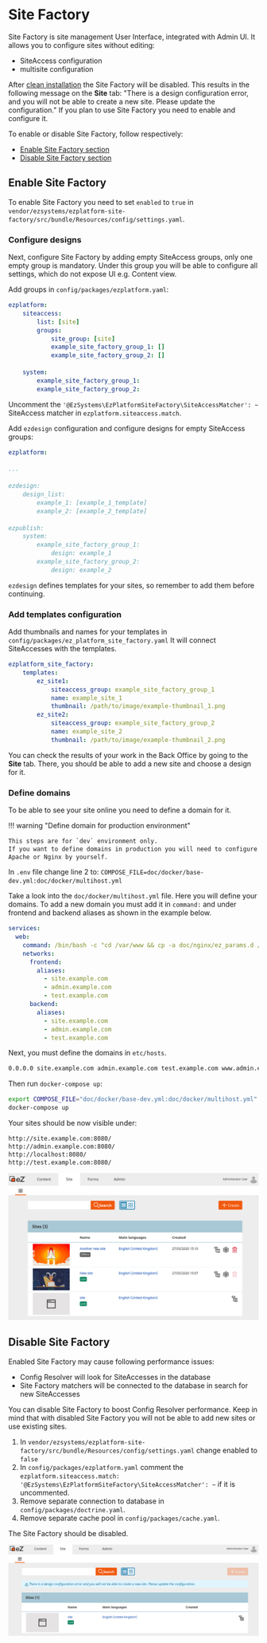 # Site Factory

Site Factory is site management User Interface, integrated with Admin UI.
 It allows you to configure sites without editing:

- SiteAccess configuration
- multisite configuration

After [clean installation](../getting_started/install_ez_enterprise.md) the Site Factory will be disabled.
This results in the following message on the **Site** tab:
"There is a design configuration error, and you will not be able to create a new site. Please update the configuration."
If you plan to use Site Factory you need to enable and configure it.

To enable or disable Site Factory, follow respectively:

- [Enable Site Factory section](#enable-site-factory)
- [Disable Site Factory section](#disable-site-factory)

## Enable Site Factory

To enable Site Factory you need to set `enabled` to `true` in `vendor/ezsystems/ezplatform-site-factory/src/bundle/Resources/config/settings.yaml`.

### Configure designs

Next, configure Site Factory by adding empty SiteAccess groups, only one empty group is mandatory.
Under this group you will be able to configure all settings, which do not expose UI e.g. Content view.

Add groups in `config/packages/ezplatform.yaml`:

```yaml
ezplatform:
    siteaccess:
        list: [site]
        groups:
            site_group: [site]
            example_site_factory_group_1: []
            example_site_factory_group_2: []
            
    system:
        example_site_factory_group_1:
        example_site_factory_group_2:
```

Uncomment the `'@EzSystems\EzPlatformSiteFactory\SiteAccessMatcher': ~` SiteAccess matcher in `ezplatform.siteaccess.match`.
 
Add `ezdesign` configuration and configure designs for empty SiteAccess groups:

```yaml
ezplatform:

...

ezdesign:
    design_list:
        example_1: [example_1_template]
        example_2: [example_2_template]
        
ezpublish:
    system:
        example_site_factory_group_1:
            design: example_1
        example_site_factory_group_2:
            design: example_2
```

`ezdesign` defines templates for your sites, so remember to add them before continuing.

### Add templates configuration

Add thumbnails and names for your templates in `config/packages/ez_platform_site_factory.yaml`
It will connect SiteAccesses with the templates.

```yaml
ezplatform_site_factory:
    templates:
        ez_site1:
            siteaccess_group: example_site_factory_group_1
            name: example_site_1
            thumbnail: /path/to/image/example-thumbnail_1.png
        ez_site2:
            siteaccess_group: example_site_factory_group_2
            name: example_site_2
            thumbnail: /path/to/image/example-thumbnail_2.png
```

You can check the results of your work in the Back Office by going to the **Site** tab.
There, you should be able to add a new site and choose a design for it.

### Define domains 

To be able to see your site online you need to define a domain for it.

!!! warning "Define domain for production environment"

    This steps are for `dev` environment only.
    If you want to define domains in production you will need to configure Apache or Nginx by yourself.

In `.env` file change line 2 to: `COMPOSE_FILE=doc/docker/base-dev.yml:doc/docker/multihost.yml`

Take a look into the `doc/docker/multihost.yml` file. 
Here you will define your domains. 
To add a new domain you must add it in `command:` and under frontend and backend aliases as shown in the example below.

```yaml hl_lines="3 6 11"
services:
  web:
    command: /bin/bash -c "cd /var/www && cp -a doc/nginx/ez_params.d /etc/nginx && bin/vhost.sh --host-name=site.example.com --host-alias='admin.example.com test.example.com' --template-file=doc/nginx/vhost.template > /etc/nginx/conf.d/default.conf && nginx -g 'daemon off;'"
    networks:
      frontend:
        aliases:
          - site.example.com
          - admin.example.com
          - test.example.com
      backend:
        aliases:
          - site.example.com
          - admin.example.com
          - test.example.com

```

Next, you must define the domains in `etc/hosts`.

```bash
0.0.0.0 site.example.com admin.example.com test.example.com www.admin.example.com
```

Then run `docker-compose up`: 

```bash
export COMPOSE_FILE="doc/docker/base-dev.yml:doc/docker/multihost.yml"
docker-compose up
```       

Your sites should be now visible under:

```
http://site.example.com:8080/
http://admin.example.com:8080/
http://localhost:8080/
http://test.example.com:8080/
```

![Site Factory site list](img/site_factory_site_list.png)

## Disable Site Factory

Enabled Site Factory may cause following performance issues:

- Config Resolver will look for SiteAccesses in the database
- Site Factory matchers will be connected to the database in search for new SiteAccesses

You can disable Site Factory to boost Config Resolver performance.
Keep in mind that with disabled Site Factory you will not be able to add new sites or use existing sites.

1. In `vendor/ezsystems/ezplatform-site-factory/src/bundle/Resources/config/settings.yaml` change enabled to `false`
1. In `config/packages/ezplatform.yaml` comment the `ezplatform.siteaccess.match: '@EzSystems\EzPlatformSiteFactory\SiteAccessMatcher': ~` if it is uncommented.
1. Remove separate connection to database in `config/packages/doctrine.yaml`.
1. Remove separate cache pool in `config/packages/cache.yaml`.

The Site Factory should be disabled.

![Site Factory disabled](img/site_factory_disabled.png)
